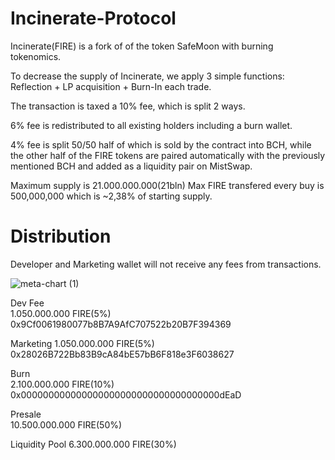 # Incinerate-Protocol
Incinerate(FIRE) is a fork of of the token SafeMoon with burning tokenomics.

To decrease the supply of Incinerate, we apply 3 simple functions: Reflection + LP acquisition + Burn-In each trade.

The transaction is taxed a 10% fee, which is split 2 ways.

  6% fee is redistributed to all existing holders including a burn wallet.
  
  4% fee is split 50/50 half of which is sold by the contract into BCH, while the other half of the FIRE tokens are paired automatically with the previously mentioned BCH and added as a liquidity pair on MistSwap.

Maximum supply is 21.000.000.000(21bln)
Max FIRE transfered every buy is 500,000,000 which is ~2,38% of starting supply.
# Distribution
 Developer and Marketing wallet will not receive any fees from transactions.

![meta-chart (1)](https://user-images.githubusercontent.com/93559093/140782130-2bf64e3e-05b2-4e98-803e-c880437e28f1.png)


  Dev Fee	        
  1.050.000.000 FIRE(5%)
  0x9Cf0061980077b8B7A9AfC707522b20B7F394369
  
  Marketing
  1.050.000.000 FIRE(5%) 
  0x28026B722Bb83B9cA84bE57bB6F818e3F6038627
  
  Burn 	         
  2.100.000.000 FIRE(10%)
  0x000000000000000000000000000000000000dEaD
  
  Presale	        
  10.500.000.000 FIRE(50%)         
  
  
  Liquidity	Pool 
  6.300.000.000 FIRE(30%)         
  
 
